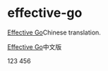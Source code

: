 # effective-go

[Effective Go](https://golang.org/doc/effective_go)Chinese translation.

[Effective Go](https://golang.org/doc/effective_go)中文版

123
456
